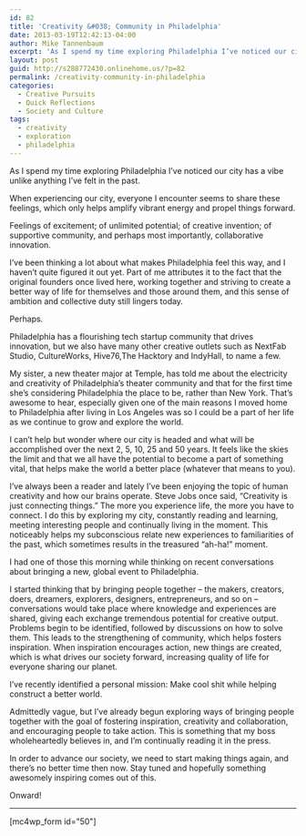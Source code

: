 ```yaml
---
id: 82
title: 'Creativity &#038; Community in Philadelphia'
date: 2013-03-19T12:42:13-04:00
author: Mike Tannenbaum
excerpt: 'As I spend my time exploring Philadelphia I’ve noticed our city has a vibe unlike anything I’ve felt in the past. As such, I’ve recently identified a personal mission: Make cool shit while helping construct a better world.'
layout: post
guid: http://s288772430.onlinehome.us/?p=82
permalink: /creativity-community-in-philadelphia
categories:
  - Creative Pursuits
  - Quick Reflections
  - Society and Culture
tags:
  - creativity
  - exploration
  - philadelphia
---
```

As I spend my time exploring Philadelphia I’ve noticed our city has a vibe unlike anything I’ve felt in the past.

When experiencing our city, everyone I encounter seems to share these feelings, which only helps amplify vibrant energy and propel things forward.

Feelings of excitement; of unlimited potential; of creative invention; of supportive community, and perhaps most importantly, collaborative innovation.

I’ve been thinking a lot about what makes Philadelphia feel this way, and I haven’t quite figured it out yet. Part of me attributes it to the fact that the original founders once lived here, working together and striving to create a better way of life for themselves and those around them, and this sense of ambition and collective duty still lingers today.

Perhaps.

Philadelphia has a flourishing tech startup community that drives innovation, but we also have many other creative outlets such as NextFab Studio, CultureWorks, Hive76,The Hacktory and IndyHall, to name a few.

My sister, a new theater major at Temple, has told me about the electricity and creativity of Philadelphia’s theater community and that for the first time she’s considering Philadelphia the place to be, rather than New York. That’s awesome to hear, especially given one of the main reasons I moved home to Philadelphia after living in Los Angeles was so I could be a part of her life as we continue to grow and explore the world.

I can’t help but wonder where our city is headed and what will be accomplished over the next 2, 5, 10, 25 and 50 years. It feels like the skies the limit and that we all have the potential to become a part of something vital, that helps make the world a better place (whatever that means to you).

I’ve always been a reader and lately I’ve been enjoying the topic of human creativity and how our brains operate. Steve Jobs once said, “Creativity is just connecting things.” The more you experience life, the more you have to connect. I do this by exploring my city, constantly reading and learning, meeting interesting people and continually living in the moment. This noticeably helps my subconscious relate new experiences to familiarities of the past, which sometimes results in the treasured “ah-ha!” moment.

I had one of those this morning while thinking on recent conversations about bringing a new, global event to Philadelphia.

I started thinking that by bringing people together – the makers, creators, doers, dreamers, explorers, designers, entrepreneurs, and so on – conversations would take place where knowledge and experiences are shared, giving each exchange tremendous potential for creative output. Problems begin to be identified, followed by discussions on how to solve them. This leads to the strengthening of community, which helps fosters inspiration. When inspiration encourages action, new things are created, which is what drives our society forward, increasing quality of life for everyone sharing our planet.

I’ve recently identified a personal mission: Make cool shit while helping construct a better world.

Admittedly vague, but I’ve already begun exploring ways of bringing people together with the goal of fostering inspiration, creativity and collaboration, and encouraging people to take action. This is something that my boss wholeheartedly believes in, and I’m continually reading it in the press.

In order to advance our society, we need to start making things again, and there’s no better time then now. Stay tuned and hopefully something awesomely inspiring comes out of this.

Onward!

<hr />

[mc4wp_form id="50"]